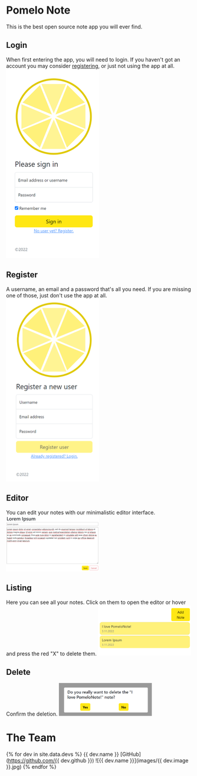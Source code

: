 # Pomelo Note

This is the best open source note app you will ever find.

## Login
When first entering the app, you will need to login. If you haven't got an account you may consider [registering](#register), or just not using the app at all.
<img src="images/login.png" width="50%" style="alignment: center;" />

## Register
A username, an email and a password that's all you need. If you are missing one of those, just don't use the app at all. 
<img src="images/register.png" width="50%" style="alignment: center;" />

## Editor
You can edit your notes with our minimalistic editor interface.
<img src="images/editor.png" width="50%" style="alignment: center;" />

## Listing
Here you can see all your notes. Click on them to open the editor or hover and press the red "X" to delete them.
<img src="images/listing.png" width="50%" style="alignment: center;" />

## Delete
Confirm the deletion.
<img src="images/delete.png" width="50%" style="alignment: center;" />

# The Team
{% for dev in site.data.devs %}
  {{ dev.name }}
  [GitHub](https://github.com/{{ dev.github }}) 
  ![{{ dev.name }}](images/{{ dev.image }}.jpg)
{% endfor %}

